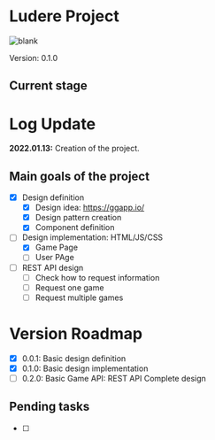 # Ludere Project 
![blank](https://img.shields.io/badge/version-0.0.1-green)

Version: 0.1.0

## Current stage


# Log Update
**2022.01.13:** Creation of the project. 

## Main goals of the project
- [x] Design definition
  - [x] Design idea: https://ggapp.io/
  - [x] Design pattern creation
  - [x] Component definition
- [ ] Design implementation: HTML/JS/CSS
  - [x] Game Page
  - [ ] User PAge
- [ ] REST API design
  - [ ] Check how to request information
  - [ ] Request one game
  - [ ] Request multiple games

# Version Roadmap 
- [x] 0.0.1: Basic design definition
- [x] 0.1.0: Basic design implementation
- [ ] 0.2.0: Basic Game API: REST API Complete design 

## Pending tasks 
- [ ] 